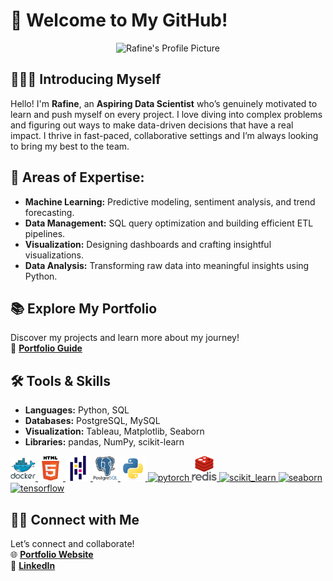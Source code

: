 # 🌟 Welcome to My GitHub!
<div align="center">
  <img src="san_francisco.jpg" alt="Rafine's Profile Picture" style="height:auto;"/>
</div>

## 🙋🏽‍♂️ Introducing Myself
Hello! I'm **Rafine**, an **Aspiring Data Scientist** who’s genuinely motivated to learn and push myself on every project. I love diving into complex problems and figuring out ways to make data-driven decisions that have a real impact. I thrive in fast-paced, collaborative settings and I’m always looking to bring my best to the team.

## 🔧 Areas of Expertise:
- **Machine Learning:** Predictive modeling, sentiment analysis, and trend forecasting.
- **Data Management:** SQL query optimization and building efficient ETL pipelines.
- **Visualization:** Designing dashboards and crafting insightful visualizations.
- **Data Analysis:** Transforming raw data into meaningful insights using Python.

## 📚 Explore My Portfolio
Discover my projects and learn more about my journey!  
🔗 [**Portfolio Guide**](link-to-your-portfolio-guide)

## 🛠️ Tools & Skills
- **Languages:** Python, SQL
- **Databases:** PostgreSQL, MySQL
- **Visualization:** Tableau, Matplotlib, Seaborn
- **Libraries:** pandas, NumPy, scikit-learn

<p align="left"> <a href="https://www.docker.com/" target="_blank" rel="noreferrer"> <img src="https://raw.githubusercontent.com/devicons/devicon/master/icons/docker/docker-original-wordmark.svg" alt="docker" width="40" height="40"/> </a> <a href="https://www.w3.org/html/" target="_blank" rel="noreferrer"> <img src="https://raw.githubusercontent.com/devicons/devicon/master/icons/html5/html5-original-wordmark.svg" alt="html5" width="40" height="40"/> </a> <a href="https://pandas.pydata.org/" target="_blank" rel="noreferrer"> <img src="https://raw.githubusercontent.com/devicons/devicon/2ae2a900d2f041da66e950e4d48052658d850630/icons/pandas/pandas-original.svg" alt="pandas" width="40" height="40"/> </a> <a href="https://www.postgresql.org" target="_blank" rel="noreferrer"> <img src="https://raw.githubusercontent.com/devicons/devicon/master/icons/postgresql/postgresql-original-wordmark.svg" alt="postgresql" width="40" height="40"/> </a> <a href="https://www.python.org" target="_blank" rel="noreferrer"> <img src="https://raw.githubusercontent.com/devicons/devicon/master/icons/python/python-original.svg" alt="python" width="40" height="40"/> </a> <a href="https://pytorch.org/" target="_blank" rel="noreferrer"> <img src="https://www.vectorlogo.zone/logos/pytorch/pytorch-icon.svg" alt="pytorch" width="40" height="40"/> </a> <a href="https://redis.io" target="_blank" rel="noreferrer"> <img src="https://raw.githubusercontent.com/devicons/devicon/master/icons/redis/redis-original-wordmark.svg" alt="redis" width="40" height="40"/> </a> <a href="https://scikit-learn.org/" target="_blank" rel="noreferrer"> <img src="https://upload.wikimedia.org/wikipedia/commons/0/05/Scikit_learn_logo_small.svg" alt="scikit_learn" width="40" height="40"/> </a> <a href="https://seaborn.pydata.org/" target="_blank" rel="noreferrer"> <img src="https://seaborn.pydata.org/_images/logo-mark-lightbg.svg" alt="seaborn" width="40" height="40"/> </a> <a href="https://www.tensorflow.org" target="_blank" rel="noreferrer"> <img src="https://www.vectorlogo.zone/logos/tensorflow/tensorflow-icon.svg" alt="tensorflow" width="40" height="40"/> </a> </p>

## 👋🏽 Connect with Me
Let’s connect and collaborate!  
🌐 [**Portfolio Website**](link-to-your-website)  
💼 [**LinkedIn**](link-to-your-linkedin)
